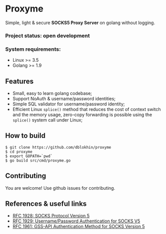 # Proxyme
Simple, light & secure **SOCKS5 Proxy Server** on golang without logging.

### Project status: open development

### System requirements:
- Linux >= 3.5
- Golang >= 1.9

## Features
- Small, easy to learn golang codebase;
- Support NoAuth & username/password identities;
- Simple SQL validator for username/password identity;
- Efficient Linux `splice()` method that reduces the cost of context switch and the memory usage, zero-copy forwarding is possible using the `splice()` system call under Linux;

## How to build
```
$ git clone https://github.com/dblokhin/proxyme
$ cd proxyme
$ export GOPATH=`pwd`
$ go build src/cmd/proxyme.go
```

## Contributing
You are welcome! Use github issues for contributing.

## References & useful links
* [RFC 1928: SOCKS Protocol Version 5](http://www.ietf.org/rfc/rfc1928.txt)
* [RFC 1929: Username/Password Authentication for SOCKS V5](http://www.ietf.org/rfc/rfc1929.txt)
* [RFC 1961: GSS-API Authentication Method for SOCKS Version 5](http://www.ietf.org/rfc/rfc1961.txt)
